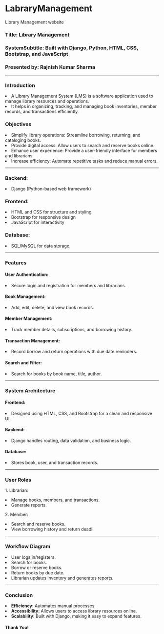 # LabraryManagement
Library Management website 
<h3><b>Title:</b> Library Management </h3>
<h3><b>SystemSubtitle:</b> Built with Django, Python, HTML, CSS, Bootstrap, and JavaScript</h3>
<h3><b>Presented by:</b> Rajnish Kumar Sharma</h3>
<hr/>
<h3>Introduction</h3>
<li> A Library Management System (LMS) is a software application used to manage library resources and operations.</li>
<li> It helps in organizing, tracking, and managing book inventories, member records, and transactions efficiently.</li>
<h3>Objectives</h3>
<li>Simplify library operations: Streamline borrowing, returning, and cataloging books.</li>
<li>Provide digital access: Allow users to search and reserve books online.</li>
<li>Enhance user experience: Provide a user-friendly interface for members and librarians.</li>
<li>Increase efficiency: Automate repetitive tasks and reduce manual errors.</li>
<hr>
<h3>Backend:</h3>
<li> Django (Python-based web framework)</li>
<h3>Frontend:</h3>
<li> HTML and CSS for structure and styling</li>
<li> Bootstrap for responsive design</li>
<li> JavaScript for interactivity</li>
<h3>Database:</h3>
<li> SQL/MySQL for data storage</li>
<hr>
<h3>Features</h3>
<h4>User Authentication:</h4>
<li> Secure login and registration for members and librarians.</li>
<h4>Book Management:</h4>
<li> Add, edit, delete, and view book records.</li>
<h4>Member Management:</h4>
<li> Track member details, subscriptions, and borrowing history.</li>
<h4>Transaction Management:</h4>
<li> Record borrow and return operations with due date reminders.</li>
<h4>Search and Filter:</h4>
<li> Search for books by book name, title, author.</li>
<hr>
<h3>System Architecture</h3>
<h4>Frontend:</h4>
<li> Designed using HTML, CSS, and Bootstrap for a clean and responsive UI.</li>
<h4>Backend:</h4>
<li> Django handles routing, data validation, and business logic.</li>
<h4>Database:</h4>
<li> Stores book, user, and transaction records.</li>
<hr>
<h3>User Roles</h3>
<p>1. Librarian:</p>
<li>Manage books, members, and transactions.</li>
<li>Generate reports.</li>
<p>2. Member:</p>
<li>Search and reserve books.</li>
<li>View borrowing history and return deadli</li>
<hr>
<h3>Workflow Diagram</h3>
<li>User logs in/registers.</li>
<li>Search for books.</li>
<li>Borrow or reserve books.</li>
<li>Return books by due date.</li>
<li>Librarian updates inventory and generates reports.</li>
<hr>
<h3>Conclusion</h3>
<li><b>Efficiency:</b> Automates manual processes.</li>
<li><b>Accessibility:</b> Allows users to access library resources online.</li>
<li><b>Scalability:</b> Built with Django, making it easy to expand features.</li>
<h4>Thank You!</h4>




